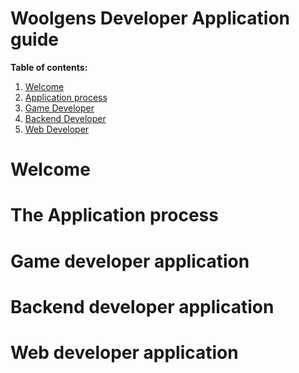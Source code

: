 # Woolgens Developer Application guide

**Table of contents:**

1. [ Welcome ](#welcome)
2. [ Application process ](#process)
4. [ Game Developer ](#game)
3. [ Backend Developer ](#backend)
4. [ Web Developer ](#web)

<a name="welcome"></a>
# Welcome

<a name="process"></a>
# The Application process

<a name="game"></a>
# Game developer application

<a name="backend"></a>
# Backend developer application

<a name="web"></a>
# Web developer application
